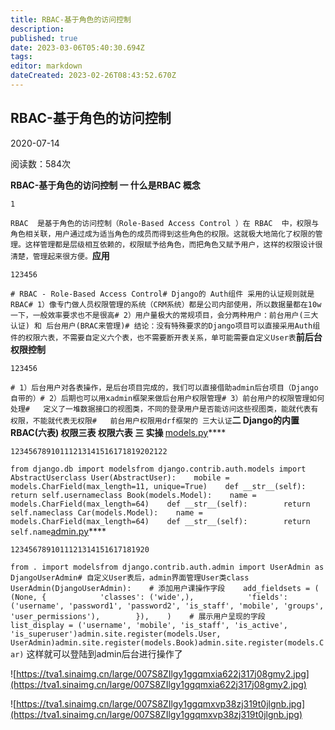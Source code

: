 ```yaml
---
title: RBAC-基于角色的访问控制
description: 
published: true
date: 2023-03-06T05:40:30.694Z
tags: 
editor: markdown
dateCreated: 2023-02-26T08:43:52.670Z
---
```


## RBAC-基于角色的访问控制

2020-07-14

阅读数：584次

**RBAC-基于角色的访问控制 一 什么是RBAC 概念**

`1`

`RBAC  是基于角色的访问控制（Role-Based Access Control ）在 RBAC  中，权限与角色相关联，用户通过成为适当角色的成员而得到这些角色的权限。这就极大地简化了权限的管理。这样管理都是层级相互依赖的，权限赋予给角色，而把角色又赋予用户，这样的权限设计很清楚，管理起来很方便。`​**应用**

`123456`

`# RBAC - Role-Based Access Control# Django的 Auth组件 采用的认证规则就是RBAC# 1）像专门做人员权限管理的系统（CRM系统）都是公司内部使用，所以数据量都在10w一下，一般效率要求也不是很高# 2）用户量极大的常规项目，会分两种用户：前台用户(三大认证) 和 后台用户(BRAC来管理)# 结论：没有特殊要求的Django项目可以直接采用Auth组件的权限六表，不需要自定义六个表，也不需要断开表关系，单可能需要自定义User表`​**前后台权限控制**

`123456`

`# 1）后台用户对各表操作，是后台项目完成的，我们可以直接借助admin后台项目（Django自带的）# 2）后期也可以用xadmin框架来做后台用户权限管理# 3）前台用户的权限管理如何处理#   定义了一堆数据接口的视图类，不同的登录用户是否能访问这些视图类，能就代表有权限，不能就代表无权限#   前台用户权限用drf框架的 三大认证`​**二 Django的内置RBAC(六表) 权限三表 权限六表 三 实操 ​**​[models.py](http://models.py)****

`12345678910111213141516171819202122`

`from django.db import modelsfrom django.contrib.auth.models import AbstractUserclass User(AbstractUser):    mobile = models.CharField(max_length=11, unique=True)    def __str__(self):        return self.usernameclass Book(models.Model):    name = models.CharField(max_length=64)    def __str__(self):        return self.nameclass Car(models.Model):    name = models.CharField(max_length=64)    def __str__(self):        return self.name`​[admin.py](http://admin.py)****

`1234567891011121314151617181920`

`from . import modelsfrom django.contrib.auth.admin import UserAdmin as DjangoUserAdmin# 自定义User表后，admin界面管理User类class UserAdmin(DjangoUserAdmin):    # 添加用户课操作字段    add_fieldsets = (        (None, {            'classes': ('wide',),            'fields': ('username', 'password1', 'password2', 'is_staff', 'mobile', 'groups', 'user_permissions'),        }),    )    # 展示用户呈现的字段    list_display = ('username', 'mobile', 'is_staff', 'is_active', 'is_superuser')admin.site.register(models.User, UserAdmin)admin.site.register(models.Book)admin.site.register(models.Car)` 这样就可以登陆到admin后台进行操作了

![https://tva1.sinaimg.cn/large/007S8ZIlgy1ggqmxia622j317j08gmy2.jpg](https://tva1.sinaimg.cn/large/007S8ZIlgy1ggqmxia622j317j08gmy2.jpg)

![https://tva1.sinaimg.cn/large/007S8ZIlgy1ggqmxvp38zj319t0jlgnb.jpg](https://tva1.sinaimg.cn/large/007S8ZIlgy1ggqmxvp38zj319t0jlgnb.jpg)